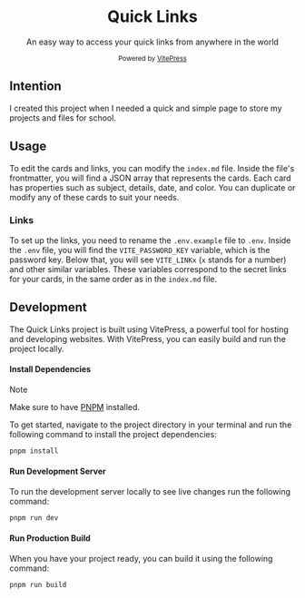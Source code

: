 <div align="center">
  <h1>Quick Links</h1>
  <p>An easy way to access your quick links from anywhere in the world</p>
  <small>Powered by <a href="https://vitepress.dev">VitePress</a></small>
</div>

## Intention

I created this project when I needed a quick and simple page to store my projects and files for school.

## Usage

To edit the cards and links, you can modify the `index.md` file. Inside the file's frontmatter, you will find a JSON array that represents the cards. Each card has properties such as subject, details, date, and color. You can duplicate or modify any of these cards to suit your needs.

### Links

To set up the links, you need to rename the `.env.example` file to `.env`. Inside the `.env` file, you will find the `VITE_PASSWORD_KEY` variable, which is the password key. Below that, you will see `VITE_LINKx` (`x` stands for a number) and other similar variables. These variables correspond to the secret links for your cards, in the same order as in the `index.md` file.

## Development

The Quick Links project is built using VitePress, a powerful tool for hosting and developing websites. With VitePress, you can easily build and run the project locally.

#### Install Dependencies

> [!NOTE]
> Make sure to have [PNPM](https://pnpm.io) installed.

To get started, navigate to the project directory in your terminal and run the following command to install the project dependencies:

```bash
pnpm install
```

#### Run Development Server

To run the development server locally to see live changes run the following command:

```bash
pnpm run dev
```

#### Run Production Build

When you have your project ready, you can build it using the following command:

```bash
pnpm run build
```
